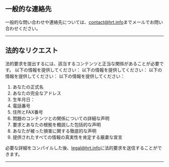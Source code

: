 ## 一般的な連絡先

一般的な問い合わせや連絡先については、[contact@hrt.info](mailto:contact@hrt.info)までメールでお問い合わせください。

***

## 法的なリクエスト

法的要求を提出するには、該当するコンテンツと正当な関係があることが必要です。 以下の情報を提供してください： 以下の情報を提供してください： 以下の情報を提供してください： 以下の情報を提供してください：

1. あなたの正式名
2. あなたの完全なアドレス
3. 生年月日：
4. 電話番号
5. 住所とFAX番号
6. 問題のコンテンツとの関係についての詳細な声明
7. 要求とあなたの根拠を概説した包括的な声明
8. あなたが被った損害に関する徹底的な声明
9. 提供されたすべての情報の真実性を肯定する厳粛な宣言

必要な詳細をコンパイルした後、[legal@hrt.info](mailto:legal@hrt.info)に法的要求を送信することができます。

***
